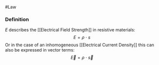 #Law 
### Definition
$E$ describes the [[Electrical Field Strength]] in resistive materials: 
$$
E = \rho \ \cdot \ s
$$
Or in the case of an inhomogeneous [[Electrical Current Density]] this can also be expressed in vector terms: 
$$
\vec E = \rho \ \cdot \ \vec s
$$